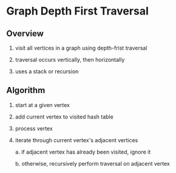 # __Graph Depth First Traversal__

## Overview

1. visit all vertices in a graph using depth-frist traversal

2. traversal occurs vertically, then horizontally

3. uses a stack or recursion


## Algorithm

1. start at a given vertex

2. add current vertex to visited hash table

3. process vertex

4. iterate through current vertex's adjacent vertices

    a.  if adjacent vertex has already been visited, ignore it

    b.  otherwise, recursively perform traversal on adjacent vertex

